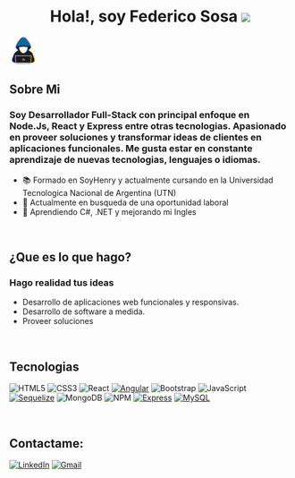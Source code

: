 
<h1 align="center"><b>Hola!, soy Federico Sosa </b><img src="https://media.giphy.com/media/hvRJCLFzcasrR4ia7z/giphy.gif" width="35"></h1>
<picture ><img src = "https://github.com/0xAbdulKhalid/0xAbdulKhalid/raw/main/assets/mdImages/about_me.gif" width = 50px></picture> <br> <h2> Sobre Mi</h2>

<h3 >
Soy Desarrollador Full-Stack con principal enfoque en Node.Js, React y Express entre otras tecnologias. Apasionado en proveer soluciones y transformar ideas de clientes en aplicaciones funcionales.
Me gusta estar en constante aprendizaje de nuevas tecnologias, lenguajes o idiomas.
</h3>

- 📚 Formado en SoyHenry y actualmente cursando en la Universidad Tecnologica Nacional de Argentina (UTN)
- 🔭 Actualmente en busqueda de una oportunidad laboral
- 🌱 Aprendiendo C#, .NET y mejorando mi Ingles
  
<br>


<h2> ¿Que es lo que hago?</h2>

<h3>Hago realidad tus ideas</h3>

- Desarrollo de aplicaciones web funcionales y responsivas.
- Desarrollo de software a medida.
- Proveer soluciones

<br>


<h2> Tecnologias </h2>


![HTML5](https://img.shields.io/badge/html5-%23E34F26.svg?style=for-the-badge&logo=html5&logoColor=white) ![CSS3](https://img.shields.io/badge/css3-%231572B6.svg?style=for-the-badge&logo=css3&logoColor=white) ![React](https://img.shields.io/badge/react-%2320232a.svg?style=for-the-badge&logo=react&logoColor=%2361DAFB) [![Angular](https://img.shields.io/badge/Angular-%23DD0031.svg?style=for-the-badge&logo=angular&logoColor=white)](https://angular.io/) ![Bootstrap](https://img.shields.io/badge/bootstrap-%23563D7C.svg?style=for-the-badge&logo=bootstrap&logoColor=white) ![JavaScript](https://img.shields.io/badge/javascript-%23323330.svg?style=for-the-badge&logo=javascript&logoColor=%23F7DF1E) [![Sequelize](https://img.shields.io/badge/Sequelize-%23563D7C.svg?style=for-the-badge&logo=sequelize&logoColor=white)](https://sequelize.org/)
![MongoDB](https://img.shields.io/badge/MongoDB-%234ea94b.svg?style=for-the-badge&logo=mongodb&logoColor=white)
![NPM](https://img.shields.io/badge/NPM-%23CB3837.svg?style=for-the-badge&logo=npm&logoColor=white) [![Express](https://img.shields.io/badge/Express-%23404d59.svg?style=for-the-badge&logo=express&logoColor=white)](https://expressjs.com/) [![MySQL](https://img.shields.io/badge/MySQL-%4479A1.svg?style=for-the-badge&logo=mysql&logoColor=white)](https://www.mysql.com/)

<br>


<h2 align="left">Contactame:</h2>

[![LinkedIn](https://img.shields.io/badge/LinkedIn-%230077B5.svg?style=for-the-badge&logo=linkedin&logoColor=white)](https://www.linkedin.com/in/rodrigo-nicolas-naranjo-b51650231/) [![Gmail](https://img.shields.io/badge/Gmail-%23EA4335.svg?style=for-the-badge&logo=gmail&logoColor=white)](mailto:rodrigo.naranjo9922@gmail.com)
